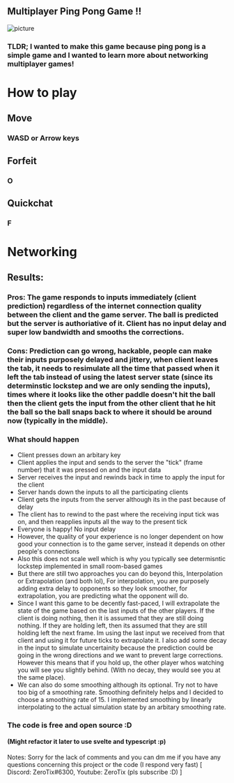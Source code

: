 ## Multiplayer Ping Pong Game !!
![picture](https://media.discordapp.net/attachments/834833750948970506/836070039831576586/unknown.png)
### TLDR; I wanted to make this game because ping pong is a simple game and I wanted to learn more about networking multiplayer games!
# How to play
## Move
### WASD or Arrow keys
## Forfeit
### O
## Quickchat
### F
# Networking
## Results: 
### Pros: The game responds to inputs immediately (client prediction) regardless of the internet connection quality between the client and the game server. The ball is predicted but the server is authoriative of it. Client has no input delay and super low bandwidth and smooths the corrections.
### Cons: Prediction can go wrong, hackable, people can make their inputs purposely delayed and jittery, when client leaves the tab, it needs to resimulate all the time that passed when it left the tab instead of using the latest server state (since its determinstic lockstep and we are only sending the inputs), times where it looks like the other paddle doesn't hit the ball then the client gets the input from the other client that he hit the ball so the ball snaps back to where it should be around now (typically in the middle).

### What should happen
- Client presses down an arbitary key
- Client applies the input and sends to the server the "tick" (frame number) that it was pressed on and the input data
- Server receives the input and rewinds back in time to apply the input for the client
- Server hands down the inputs to all the participating clients 
- Client gets the inputs from the server although its in the past because of delay
- The client has to rewind to the past where the receiving input tick was on, and then reapplies inputs all the way to the present tick
- Everyone is happy! No input delay
- However, the quality of your experience is no longer dependent on how good your connection is to the game server, instead it depends on other people's connections
- Also this does not scale well which is why you typically see determisntic lockstep implemented in small room-based games
- But there are still two approaches you can do beyond this, Interpolation or Extrapolation (and both lol), For interpolation, you are purposely adding extra delay to opponents so they look smoother, for extrapolation, you are predicting what the opponent will do.
- Since I want this game to be decently fast-paced, I will extrapolate the state of the game based on the last inputs of the other players. If the client is doing nothing, then it is assumed that they are still doing nothing. If they are holding left, then its assumed that they are still holding left the next frame. Im using the last input we received from that client and using it for future ticks to extrapolate it. I also add some decay in the input to simulate uncertainity because the prediction could be going in the wrong directions and we want to prevent large corrections. However this means that if you hold up, the other player whos watching you will see you slightly behind. (With no decay, they would see you at the same place).
- We can also do some smoothing although its optional. Try not to have too big of a smoothing rate. Smoothing definitely helps and I decided to choose a smoothing rate of 15. I implemented smoothing by linearly interpolating to the actual simulation state by an arbitary smoothing rate. 

### The code is free and open source :D
#### (Might refactor it later to use svelte and typescript :p)
Notes: Sorry for the lack of comments and you can dm me if you have any questions concerning this project or the code (I respond very fast) [ Discord: ZeroTix#6300, Youtube: ZeroTix (pls subscribe :D) ]